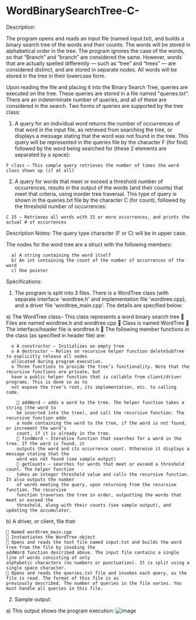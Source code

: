 # WordBinarySearchTree-C-

Description:

The program opens and reads an input file (named input.txt), and builds a binary search tree of the words and their
counts. The words will be stored in alphabetical order in the tree. The program ignores the case of the words, so
that “Branch” and “branch” are considered the same. However, words that are actually spelled differently — such as
“tree” and “trees” — are considered distinct, and are stored in separate nodes. All words will be stored in the
tree in their lowercase form. 

Upon reading the file and placing it into the Binary Search Tree, queries are executed on the tree. These queries are stored in a file
named "queries.txt". There are an indeterminate number of queries, and all of these are considered in the search. Two forms of
queries are  supported by the tree class:

  1. A query for an individual word returns the number of occurrences of that word in the input file, as
  retrieved from searching the tree, or displays a message stating that the word was not found in the tree.
  This query will be represented in the queries file by the character F (for find) followed by the word being
  searched for (these 2 elements are separated by a space):
  
    F class – This sample query retrieves the number of times the word class shows up (if at all)
    
  2. A query for words that meet or exceed a threshold number of occurrences, results in the output of the
  words (and their counts) that meet that criteria, using inorder tree traversal. This type of query is shown in the queries.txt
  file by the character C (for count), followed by the threshold number of occurrences:
  
    C 15 – Retrieves all words with 15 or more occurrences, and prints the actual # of occurrences

Description Notes: 
  The query type character (F or C) will be in upper case.
  
  The nodes for the word tree are a struct with the following members: 
  
      a) A string containing the word itself
      b) An int containing the count of the number of occurrences of the word 
      c) One pointer
      
Specifications:

1. The program is split into 3 files. There is a WordTree class (with separate interface 'wordtree.h' and implementation file 'wordtree.cpp), and a
driver file 'wordtree_main.cpp'. The details are specified below:

  a) The WordTree class– This class represents a word binary search tree
     Files are named wordtree.h and wordtree.cpp
     Class is named WordTree
     The interface/header file is wordtree.h
     The following member functions in the class (as specified in header file) are:
    
      o A constructor – Initializes an empty tree
      o A destructor – Relies on recursive helper function deleteSubTree to explicitly release all nodes
      allocated during program execution. 
      o Three functions to provide the tree’s functionality. Note that the recursive functions are private, but
      have a public helper function that is callable from client/driver programs. This is done so as to
      not expose the tree’s root, its implementation, etc. to calling code.
      
         addWord – adds a word to the tree. The helper function takes a string (the word to
        be inserted into the tree), and call the recursive function. The recursive function adds
        a node containing the word to the tree, if the word is not found, or increment the word’s
        count, if it is already in the tree.
         findWord – Iterative function that searches for a word in the tree. If the word is found, it
        outputs the word and its occurrence count. Otherwise it displays a message stating that the
        word was not found (see sample output)
         getCounts – searches for words that meet or exceed a threshold count. The helper function
        takes an integer threshold value and calls the recursive function. It also outputs the number
        of words meeting the query, upon returning from the recursive function. The recursive
        function traverses the tree in order, outputting the words that meet or exceed the
        threshold, along with their counts (see sample output), and updating the accumulator.

  b) A driver, or client, file that:
  
     Named wordtree_main.cpp
     Instantiates the WordTree object
     Opens and reads the text file named input.txt and builds the word tree from the file by invoking the
    addWord function described above. The input file contains a single line of words consisting of only
    alphabetic characters (no numbers or punctuation). It is split using a single space character.
     Opens and reads the queries.txt file and invokes each query, as the file is read. The format of this file is as
    previously described. The number of queries in the file varies. You must handle all queries in this file.
  
2. Sample output:

  a) This output shows the program execution:
  ![image](https://user-images.githubusercontent.com/97635420/189779764-40e74751-1800-4261-b5f5-f7da1c3347b3.png)
